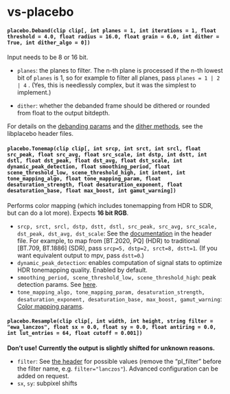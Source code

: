 # vs-placebo


#### ``placebo.Deband(clip clip[, int planes = 1, int iterations = 1, float threshold = 4.0, float radius = 16.0, float grain = 6.0, int dither = True, int dither_algo = 0])``

Input needs to be 8 or 16 bit.

- ``planes``: the planes to filter. The n-th plane is processed if the n-th lowest bit of ``planes`` is 1, so for example to filter all planes, pass ``planes = 1 | 2 | 4`` .
(Yes, this is needlessly complex, but it was the simplest to implement.)

- ``dither``: whether the debanded frame should be dithered or rounded from float to the output bitdepth.

For details on the [debanding params](https://github.com/haasn/libplacebo/blob/master/src/include/libplacebo/shaders/sampling.h#L39)
and the [dither methods](https://github.com/haasn/libplacebo/blob/master/src/include/libplacebo/shaders/colorspace.h#L275),
see the libplacebo header files.

#### ``placebo.Tonemap(clip clip[, int srcp, int srct, int srcl, float src_peak, float src_avg, float src_scale, int dstp, int dstt, int dstl, float dst_peak, float dst_avg, float dst_scale, int dynamic_peak_detection, float smoothing_period, float scene_threshold_low, scene_threshold_high, int intent, int tone_mapping_algo, float tone_mapping_param, float desaturation_strength, float desaturation_exponent, float desaturation_base, float max_boost, int gamut_warning])``
Performs color mapping (which includes tonemapping from HDR to SDR, but can do a lot more). Expects **16 bit RGB**.

- ``srcp, srct, srcl, dstp, dstt, dstl, src_peak, src_avg, src_scale, dst_peak, dst_avg, dst_scale``:
See the [documentation](https://github.com/haasn/libplacebo/blob/master/src/include/libplacebo/colorspace.h#L244) in the header file.
For example, to map from [BT.2020, PQ\] (HDR) to traditional [BT.709, BT.1886\] (SDR), pass ``srcp=5, dstp=2, srct=8, dstt=1``. 
(If you want equivalent output to mpv, pass ``dstt=0``.)  
- ``dynamic_peak_detection``: enables computation of signal stats to optimize HDR tonemapping quality. Enabled by default.
- ``smoothing_period, scene_threshold_low, scene_threshold_high``: peak detection params. See [here](https://github.com/haasn/libplacebo/blob/master/src/include/libplacebo/shaders/colorspace.h#L85).
- ``tone_mapping_algo, tone_mapping_param, desaturation_strength, desaturation_exponent, desaturation_base, max_boost, gamut_warning``:
 [Color mapping params](https://github.com/haasn/libplacebo/blob/master/src/include/libplacebo/shaders/colorspace.h#L199).

#### ``placebo.Resample(clip clip[, int width, int height, string filter = "ewa_lanczos", float sx = 0.0, float sy = 0.0, float antiring = 0.0, int lut_entries = 64, float cutoff = 0.001])``
**Don’t use! Currently the output is slightly shifted for unknown reasons.**   

- ``filter``: See [the header](https://github.com/haasn/libplacebo/blob/210131146739e4e84d689f32c17a97b27a6550bd/src/include/libplacebo/filters.h#L187) for possible values (remove the “pl_filter” before the filter name, e.g. ``filter="lanczos"``).
Advanced configuration can be added on request.  
- ``sx``, ``sy``: subpixel shifts